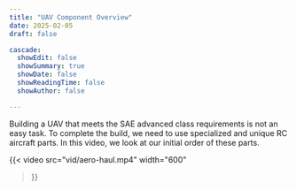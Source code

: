 ```yaml
---
title: "UAV Component Overview"
date: 2025-02-05
draft: false

cascade:
  showEdit: false
  showSummary: true
  showDate: false
  showReadingTime: false
  showAuthor: false

---
```

Building a UAV that meets the SAE advanced class requirements is not an easy task. To complete the build, we need to use specialized and unique RC aircraft parts. In this video, we look at our initial order of these parts.


{{< video
  src="vid/aero-haul.mp4"
  width="600"
>}}
